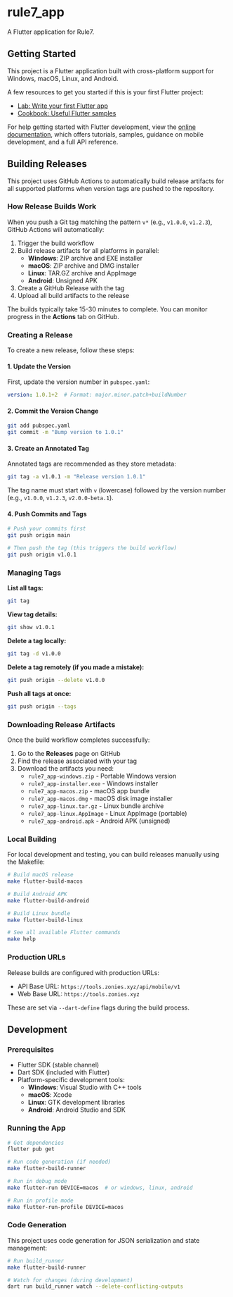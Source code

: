 # rule7_app

A Flutter application for Rule7.

## Getting Started

This project is a Flutter application built with cross-platform support for Windows, macOS, Linux, and Android.

A few resources to get you started if this is your first Flutter project:

- [Lab: Write your first Flutter app](https://docs.flutter.dev/get-started/codelab)
- [Cookbook: Useful Flutter samples](https://docs.flutter.dev/cookbook)

For help getting started with Flutter development, view the
[online documentation](https://docs.flutter.dev/), which offers tutorials,
samples, guidance on mobile development, and a full API reference.

## Building Releases

This project uses GitHub Actions to automatically build release artifacts for all supported platforms when version tags are pushed to the repository.

### How Release Builds Work

When you push a Git tag matching the pattern `v*` (e.g., `v1.0.0`, `v1.2.3`), GitHub Actions will automatically:

1. Trigger the build workflow
2. Build release artifacts for all platforms in parallel:
   - **Windows**: ZIP archive and EXE installer
   - **macOS**: ZIP archive and DMG installer
   - **Linux**: TAR.GZ archive and AppImage
   - **Android**: Unsigned APK
3. Create a GitHub Release with the tag
4. Upload all build artifacts to the release

The builds typically take 15-30 minutes to complete. You can monitor progress in the **Actions** tab on GitHub.

### Creating a Release

To create a new release, follow these steps:

#### 1. Update the Version

First, update the version number in `pubspec.yaml`:

```yaml
version: 1.0.1+2  # Format: major.minor.patch+buildNumber
```

#### 2. Commit the Version Change

```bash
git add pubspec.yaml
git commit -m "Bump version to 1.0.1"
```

#### 3. Create an Annotated Tag

Annotated tags are recommended as they store metadata:

```bash
git tag -a v1.0.1 -m "Release version 1.0.1"
```

The tag name must start with `v` (lowercase) followed by the version number (e.g., `v1.0.0`, `v1.2.3`, `v2.0.0-beta.1`).

#### 4. Push Commits and Tags

```bash
# Push your commits first
git push origin main

# Then push the tag (this triggers the build workflow)
git push origin v1.0.1
```

### Managing Tags

**List all tags:**
```bash
git tag
```

**View tag details:**
```bash
git show v1.0.1
```

**Delete a tag locally:**
```bash
git tag -d v1.0.0
```

**Delete a tag remotely (if you made a mistake):**
```bash
git push origin --delete v1.0.0
```

**Push all tags at once:**
```bash
git push origin --tags
```

### Downloading Release Artifacts

Once the build workflow completes successfully:

1. Go to the **Releases** page on GitHub
2. Find the release associated with your tag
3. Download the artifacts you need:
   - `rule7_app-windows.zip` - Portable Windows version
   - `rule7_app-installer.exe` - Windows installer
   - `rule7_app-macos.zip` - macOS app bundle
   - `rule7_app-macos.dmg` - macOS disk image installer
   - `rule7_app-linux.tar.gz` - Linux bundle archive
   - `rule7_app-linux.AppImage` - Linux AppImage (portable)
   - `rule7_app-android.apk` - Android APK (unsigned)

### Local Building

For local development and testing, you can build releases manually using the Makefile:

```bash
# Build macOS release
make flutter-build-macos

# Build Android APK
make flutter-build-android

# Build Linux bundle
make flutter-build-linux

# See all available Flutter commands
make help
```

### Production URLs

Release builds are configured with production URLs:
- API Base URL: `https://tools.zonies.xyz/api/mobile/v1`
- Web Base URL: `https://tools.zonies.xyz`

These are set via `--dart-define` flags during the build process.

## Development

### Prerequisites

- Flutter SDK (stable channel)
- Dart SDK (included with Flutter)
- Platform-specific development tools:
  - **Windows**: Visual Studio with C++ tools
  - **macOS**: Xcode
  - **Linux**: GTK development libraries
  - **Android**: Android Studio and SDK

### Running the App

```bash
# Get dependencies
flutter pub get

# Run code generation (if needed)
make flutter-build-runner

# Run in debug mode
make flutter-run DEVICE=macos  # or windows, linux, android

# Run in profile mode
make flutter-run-profile DEVICE=macos
```

### Code Generation

This project uses code generation for JSON serialization and state management:

```bash
# Run build_runner
make flutter-build-runner

# Watch for changes (during development)
dart run build_runner watch --delete-conflicting-outputs
```
